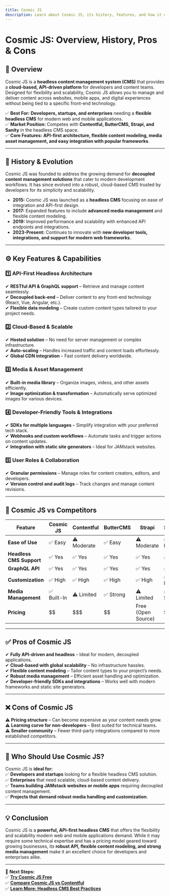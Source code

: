 ```yaml
---
title: Cosmic JS  
description: Learn about Cosmic JS, its history, features, and how it compares to other headless CMS platforms.
---
```


# **Cosmic JS: Overview, History, Pros & Cons**

## **📌 Overview**  
Cosmic JS is a **headless content management system (CMS)** that provides a **cloud-based, API-driven platform** for developers and content teams. Designed for flexibility and scalability, Cosmic JS allows you to manage and deliver content across websites, mobile apps, and digital experiences without being tied to a specific front-end technology.

✅ **Best For:** **Developers, startups, and enterprises** needing a **flexible headless CMS** for modern web and mobile applications.  
✅ **Market Position:** Competes with **Contentful, ButterCMS, Strapi, and Sanity** in the headless CMS space.  
✅ **Core Features:** **API-first architecture, flexible content modeling, media asset management, and easy integration with popular frameworks**.

---

## **📜 History & Evolution**  
Cosmic JS was founded to address the growing demand for **decoupled content management solutions** that cater to modern development workflows. It has since evolved into a robust, cloud-based CMS trusted by developers for its simplicity and scalability.

- **2015:** Cosmic JS was launched as a **headless CMS** focusing on ease of integration and API-first design.
- **2017:** Expanded features to include **advanced media management** and flexible content modeling.
- **2019:** Improved performance and scalability with enhanced API endpoints and integrations.
- **2023-Present:** Continues to innovate with **new developer tools, integrations, and support for modern web frameworks**.

---

## **⚙️ Key Features & Capabilities**

### **1️⃣ API-First Headless Architecture**  
✔ **RESTful API & GraphQL support** – Retrieve and manage content seamlessly.  
✔ **Decoupled back-end** – Deliver content to any front-end technology (React, Vue, Angular, etc.).  
✔ **Flexible data modeling** – Create custom content types tailored to your project needs.

### **2️⃣ Cloud-Based & Scalable**  
✔ **Hosted solution** – No need for server management or complex infrastructure.  
✔ **Auto-scaling** – Handles increased traffic and content loads effortlessly.  
✔ **Global CDN integration** – Fast content delivery worldwide.

### **3️⃣ Media & Asset Management**  
✔ **Built-in media library** – Organize images, videos, and other assets efficiently.  
✔ **Image optimization & transformation** – Automatically serve optimized images for various devices.

### **4️⃣ Developer-Friendly Tools & Integrations**  
✔ **SDKs for multiple languages** – Simplify integration with your preferred tech stack.  
✔ **Webhooks and custom workflows** – Automate tasks and trigger actions on content updates.  
✔ **Integration with static site generators** – Ideal for JAMstack websites.

### **5️⃣ User Roles & Collaboration**  
✔ **Granular permissions** – Manage roles for content creators, editors, and developers.  
✔ **Version control and audit logs** – Track changes and manage content revisions.

---

## **🔄 Cosmic JS vs Competitors**

| Feature                  | Cosmic JS      | Contentful    | ButterCMS   | Strapi      | Sanity     |
|--------------------------|----------------|---------------|-------------|-------------|------------|
| **Ease of Use**          | ✅ Easy        | ⚠ Moderate   | ✅ Easy     | ⚠ Moderate | ✅ Easy    |
| **Headless CMS Support** | ✅ Yes         | ✅ Yes       | ✅ Yes     | ✅ Yes     | ✅ Yes    |
| **GraphQL API**          | ✅ Yes         | ✅ Yes       | ✅ Yes     | ✅ Yes     | ✅ Yes    |
| **Customization**        | ✅ High        | ✅ High      | ✅ High    | ✅ High    | ✅ High   |
| **Media Management**     | ✅ Built-In    | ⚠ Limited    | ✅ Strong   | ⚠ Limited | ✅ Strong  |
| **Pricing**              | $$             | $$$          | $$          | Free (Open Source) | $$     |

---

## **✅ Pros of Cosmic JS**  
✔ **Fully API-driven and headless** – Ideal for modern, decoupled applications.  
✔ **Cloud-based with global scalability** – No infrastructure hassles.  
✔ **Flexible content modeling** – Tailor content types to your project’s needs.  
✔ **Robust media management** – Efficient asset handling and optimization.  
✔ **Developer-friendly SDKs and integrations** – Works well with modern frameworks and static site generators.

---

## **❌ Cons of Cosmic JS**  
⚠ **Pricing structure** – Can become expensive as your content needs grow.  
⚠ **Learning curve for non-developers** – Best suited for technical teams.  
⚠ **Smaller community** – Fewer third-party integrations compared to more established competitors.
  
---

## **🎯 Who Should Use Cosmic JS?**  
Cosmic JS is **ideal for:**  
✅ **Developers and startups** looking for a flexible headless CMS solution.  
✅ **Enterprises** that need scalable, cloud-based content delivery.  
✅ **Teams building JAMstack websites or mobile apps** requiring decoupled content management.  
✅ **Projects that demand robust media handling and customization**.

---

## **💡 Conclusion**  
Cosmic JS is a **powerful, API-first headless CMS** that offers the flexibility and scalability modern web and mobile applications demand. While it may require some technical expertise and has a pricing model geared toward growing businesses, its **robust API, flexible content modeling, and strong media management** make it an excellent choice for developers and enterprises alike.

---

🚀 **Next Steps:**  
✅ **[Try Cosmic JS Free](https://www.cosmicjs.com/)**  
✅ **[Compare Cosmic JS vs Contentful](#)**  
✅ **[Learn More: Headless CMS Best Practices](#)**
